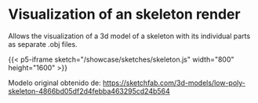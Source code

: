 # Visualization of an skeleton render

Allows the visualization of a 3d model of a skeleton with its individual parts as separate .obj files.

{{< p5-iframe sketch="/showcase/sketches/skeleton.js"  width="800" height="1600"  >}}

Modelo original obtenido de: https://sketchfab.com/3d-models/low-poly-skeleton-4866bd05df2d4febba463295cd24b564